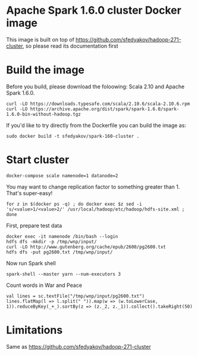 # Apache Spark 1.6.0 cluster Docker image
This image is built on top of https://github.com/sfedyakov/hadoop-271-cluster, so please read its documentation first

# Build the image
Before you build, please download the foloowing: Scala 2.10 and Apache Spark 1.6.0.

```
curl -LO https://downloads.typesafe.com/scala/2.10.6/scala-2.10.6.rpm
curl -LO https://archive.apache.org/dist/spark/spark-1.6.0/spark-1.6.0-bin-without-hadoop.tgz
```

If you'd like to try directly from the Dockerfile you can build the image as:

```
sudo docker build -t sfedyakov/spark-160-cluster .
```

# Start cluster

```
docker-compose scale namenode=1 datanode=2
```

You may want to change replication factor to something greater than 1. That's super-easy!

```
for z in $(docker ps -q) ; do docker exec $z sed -i 's/<value>1/<value>2/' /usr/local/hadoop/etc/hadoop/hdfs-site.xml ; done
```


First, prepare test data

```
docker exec -it namenode /bin/bash --login
hdfs dfs -mkdir -p /tmp/wnp/input/ 
curl -LO http://www.gutenberg.org/cache/epub/2600/pg2600.txt 
hdfs dfs -put pg2600.txt /tmp/wnp/input/ 
```


Now run Spark shell

```
spark-shell --master yarn --num-executors 3
```

Count words in War and Peace

```
val lines = sc.textFile("/tmp/wnp/input/pg2600.txt")
lines.flatMap(l => l.split(" ")).map(w => (w.toLowerCase, 1)).reduceByKey(_+_).sortBy(z => (z._2, z._1)).collect().takeRight(50)
```

# Limitations
Same as https://github.com/sfedyakov/hadoop-271-cluster
